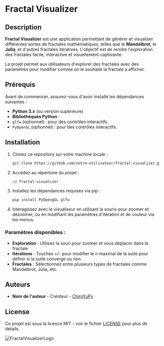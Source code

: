 # Fractal Visualizer

## Description
**Fractal Visualizer** est une application permettant de générer et visualiser différentes sortes de fractales mathématiques, telles que le **Mandelbrot**, le **Julia**, et d'autres fractales itératives. L'objectif est de rendre l'exploration des fractales facile, interactive et visuellement captivante.

Le projet permet aux utilisateurs d'explorer des fractales avec des paramètres pour modifier comme on le souhaite la fractale a afficher.

## Prérequis
Avant de commencer, assurez-vous d'avoir installé les dépendances suivantes :
- **Python 3.x** (ou version supérieure)
- **Bibliothèques Python** :
- `glfw` (optionnel) : pour des contrôles interactifs.
- `PyOpenGL` (optionnel) : pour des contrôles interactifs.

## Installation

1. Clonez ce repository sur votre machine locale :
    ```bash
    git clone https://github.com/votre-utilisateur/fractal-visualizer.git
    ```
2. Accédez au répertoire du projet :
    ```bash
    cd fractal-visualizer
    ```
3. Installez les dépendances requises via pip :
    ```bash
    pip install PyOpengGL glfw

2. Interagissez avec le visualiseur en utilisant la souris pour zoomer et dézoomer, ou en modifiant les paramètres d'itération et de couleur via les menus.

### Paramètres disponibles :
- **Exploration** : Utilisez la souri pour zoomer et vous déplacer dans la fractale
- **Itérations** : Touches +/- pour modifier le n maximal de la suite pour définir si la suite converge ou non
- **Fractales** : Sélectionnez entre plusieurs types de fractales comme Mandelbrot, Julia, etc.

## Auteurs
- **Nom de l'auteur** - *Créateur* - [ChiroYuPy](https://github.com/ChiroYuPy)

## License
Ce projet est sous la licence MIT - voir le fichier [LICENSE](LICENSE) pour plus de détails.

![FractalVisualizerLogo](https://github.com/user-attachments/assets/ec3dbaff-a315-4af5-9a8a-0a62562021e8)

